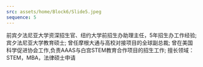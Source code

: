 ```yaml
---
src: assets/home/Block6/Slide5.jpeg
sequence: 5
---
```

 <p class="text-black text-justify">前宾夕法尼亚大学资深招生官、纽约大学前招生办助理主任，5年招生办工作经验; 宾夕法尼亚大学教育硕士;
曾任摩根大通与高校对接项目的全球副总裁; 曾在美国科学促进协会工作,负责AAAS与白宫STEM教育合作项目的招生工作; 擅长领域：STEM，MBA，法律硕士申请</p>